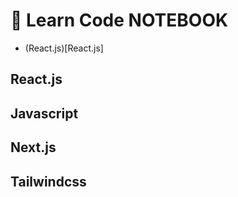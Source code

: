 # 📑 Learn Code NOTEBOOK 

 - (React.js)[React.js]

## React.js

## Javascript

## Next.js

## Tailwindcss
